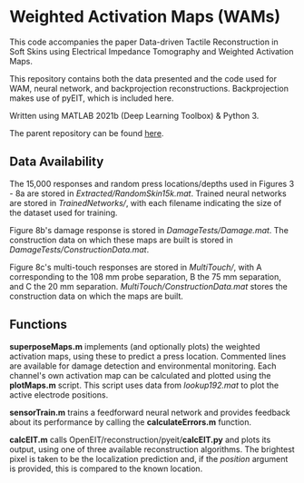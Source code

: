 # Weighted Activation Maps (WAMs)
This code accompanies the paper Data-driven Tactile Reconstruction in Soft Skins using Electrical Impedance Tomography and Weighted Activation Maps.

This repository contains both the data presented and the code used for WAM, neural network, and backprojection reconstructions. Backprojection makes use of pyEIT, which is included here.

Written using MATLAB 2021b (Deep Learning Toolbox) & Python 3.

The parent repository can be found [here](https://github.com/DSHardman/HydrogelEIT).

## Data Availability
The 15,000 responses and random press locations/depths used in Figures 3 - 8a are stored in _Extracted/RandomSkin15k.mat_. Trained neural networks are stored in _TrainedNetworks/_, with each filename indicating the size of the dataset used for training.

Figure 8b's damage response is stored in _DamageTests/Damage.mat_. The construction data on which these maps are built is stored in _DamageTests/ConstructionData.mat_.

Figure 8c's multi-touch responses are stored in _MultiTouch/_, with A corresponding to the 108 mm probe separation, B the 75 mm separation, and C the 20 mm separation. _MultiTouch/ConstructionData.mat_ stores the construction data on which the maps are built.

## Functions
**superposeMaps.m** implements (and optionally plots) the weighted activation maps, using these to predict a press location. Commented lines are available for damage detection and environmental monitoring. Each channel's own activation map can be calculated and plotted using the **plotMaps.m** script. This script uses data from _lookup192.mat_ to plot the active electrode positions.

**sensorTrain.m** trains a feedforward neural network and provides feedback about its performance by calling the **calculateErrors.m** function.

**calcEIT.m** calls OpenEIT/reconstruction/pyeit/**calcEIT.py** and plots its output, using one of three available reconstruction algorithms. The brightest pixel is taken to be the localization prediction and, if the _position_ argument is provided, this is compared to the known location.

